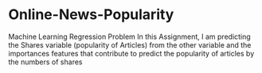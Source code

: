 # Online-News-Popularity
Machine Learning Regression Problem
In this Assignment, I am predicting the Shares variable (popularity of Articles) from the other variable and the importances features that contribute to predict the popularity of articles by the numbers of shares
